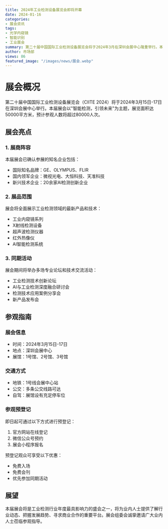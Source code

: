 ```yaml
---
title: 2024年工业检测设备展览会即将开幕
date: 2024-01-16
categories:
- 展会资讯
tags:
- 光学内窥镜
- 智能识别
- 工业展会
summary: 第二十届中国国际工业检测设备展览会将于2024年3月在深圳会展中心隆重举行。本届展会将汇集全球500多家知名企业，展示最新的工业检测技术和产品
author: 市场部
views: 86
featured_image: "/images/news/展会.webp"
---
```

# 展会概况

第二十届中国国际工业检测设备展览会（CIITE 2024）将于2024年3月15日-17日在深圳会展中心举行。本届展会以"智能检测，引领未来"为主题，展览面积达50000平方米，预计参观人数将超过80000人次。

## 展会亮点

### 1. 展商阵容

本届展会已确认参展的知名企业包括：

- 国际知名品牌：GE、OLYMPUS、FLIR
- 国内领军企业：微视光电、大恒科技、天准科技
- 新兴技术企业：20余家AI检测创新企业

### 2. 展品范围

展会将全面展示工业检测领域的最新产品和技术：

- 工业内窥镜系列
- X射线检测设备
- 超声波检测仪器
- 红外热像仪
- AI智能检测系统

### 3. 同期活动

展会期间将举办多场专业论坛和技术交流活动：

- 工业检测技术创新论坛
- AI与工业检测深度融合研讨会
- 检测技术应用案例分享会
- 新产品发布会

## 参观指南

### 展会信息

- 时间：2024年3月15日-17日
- 地点：深圳会展中心
- 展馆：1号馆、2号馆、3号馆

### 交通方式

- 地铁：1号线会展中心站
- 公交：多条公交线路可达
- 自驾：展馆设有充足停车位

### 参观预登记

即日起可通过以下方式进行预登记：

1. 官方网站在线登记
2. 微信公众号预约
3. 展会小程序报名

预登记观众可享受以下优惠：

- 免费入场
- 免费会刊
- 优先参加同期活动

## 展望

本届展会将是工业检测行业年度最具影响力的盛会之一，将为业内人士提供了解行业动态、把握发展趋势、寻求商业合作的重要平台。展会组委会诚挚邀请广大业内人士莅临参观指导。